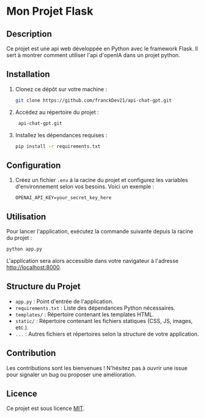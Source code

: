 # Mon Projet Flask

## Description
Ce projet est une api web développée en Python avec le framework Flask. Il sert à montrer comment utiliser l'api d'openIA dans un projet python.

## Installation
1. Clonez ce dépôt sur votre machine :
   ```bash
   git clone https://github.com/franckDev21/api-chat-gpt.git
   ```
2. Accédez au répertoire du projet :
   ```bash
    api-chat-gpt.git
   ```
3. Installez les dépendances requises :
   ```bash
   pip install -r requirements.txt
   ```

## Configuration
1. Créez un fichier `.env` à la racine du projet et configurez les variables d'environnement selon vos besoins. Voici un exemple :
   ```
   OPENAI_API_KEY=your_secret_key_here
   ```

## Utilisation
Pour lancer l'application, exécutez la commande suivante depuis la racine du projet :
```bash
python app.py
```

L'application sera alors accessible dans votre navigateur à l'adresse [http://localhost:8000](http://localhost:8000).

## Structure du Projet
- `app.py` : Point d'entrée de l'application.
- `requirements.txt` : Liste des dépendances Python nécessaires.
- `templates/` : Répertoire contenant les templates HTML.
- `static/` : Répertoire contenant les fichiers statiques (CSS, JS, images, etc.).
- `...` : Autres fichiers et répertoires selon la structure de votre application.

## Contribution
Les contributions sont les bienvenues ! N'hésitez pas à ouvrir une issue pour signaler un bug ou proposer une amélioration.

## Licence
Ce projet est sous licence [MIT](https://opensource.org/licenses/MIT).

